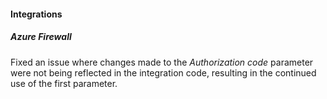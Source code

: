 
#### Integrations

##### Azure Firewall

Fixed an issue where changes made to the *Authorization code* parameter were not being reflected in the integration code, resulting in the continued use of the first parameter.
